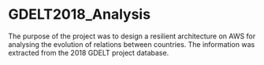 # GDELT2018_Analysis

The purpose of the project was to design a resilient architecture on AWS for analysing the evolution of relations between countries. 
The information was extracted from the 2018 GDELT project database.
